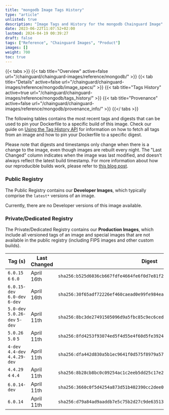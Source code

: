 ```yaml
---
title: "mongodb Image Tags History"
type: "article"
unlisted: true
description: "Image Tags and History for the mongodb Chainguard Image"
date: 2023-06-22T11:07:52+02:00
lastmod: 2024-04-19 00:39:27
draft: false
tags: ["Reference", "Chainguard Images", "Product"]
images: []
weight: 700
toc: true
---
```


{{< tabs >}}
{{< tab title="Overview" active=false url="/chainguard/chainguard-images/reference/mongodb/" >}}
{{< tab title="Details" active=false url="/chainguard/chainguard-images/reference/mongodb/image_specs/" >}}
{{< tab title="Tags History" active=true url="/chainguard/chainguard-images/reference/mongodb/tags_history/" >}}
{{< tab title="Provenance" active=false url="/chainguard/chainguard-images/reference/mongodb/provenance_info/" >}}
{{</ tabs >}}

The following tables contains the most recent tags and digests that can be used to pin your Dockerfile to a specific build of this image. Check our guide on [Using the Tag History API](/chainguard/chainguard-images/using-the-tag-history-api/) for information on how to fetch all tags from an image and how to pin your Dockerfile to a specific digest.

Please note that digests and timestamps only change when there is a change to the image, even though images are rebuilt every night. The "Last Changed" column indicates when the image was last modified, and doesn't always reflect the latest build timestamp. For more information about how our reproducible builds work, please refer to [this blog post](https://www.chainguard.dev/unchained/reproducing-chainguards-reproducible-image-builds).

### Public Registry
The Public Registry contains our **Developer Images**, which typically comprise the `latest*` versions of an image.

Currently, there are no Developer versions of this image available.

### Private/Dedicated Registry
The Private/Dedicated Registry contains our **Production Images**, which include all versioned tags of an image and special images that are not available in the public registry (including FIPS images and other custom builds).

| Tag (s)                         | Last Changed | Digest                                                                    |
|---------------------------------|--------------|---------------------------------------------------------------------------|
|  `6.0.15` `6` `6.0`             | April 16th   | `sha256:b525d6036cb667fdfe4664fe6f0d7e81f299d1c83ba141dd2c782c855cf45e5b` |
|  `6.0.15-dev` `6.0-dev` `6-dev` | April 16th   | `sha256:30f65adf72226ef460caead0e99fe984ea9448bc6d774a597d1d47627642de03` |
|  `5.0-dev` `5.0.26-dev` `5-dev` | April 11th   | `sha256:8bc3de27491505096d9a5fbc85c9ec6ced0c48c93565e2c9da2533a691604c79` |
|  `5.0.26` `5.0` `5`             | April 11th   | `sha256:8fd4253f93074ed5f4d55e4f60d5fe3924bb958d9c1f1122aa1fcd0600d2586f` |
|  `4-dev` `4.4-dev` `4.4.29-dev` | April 11th   | `sha256:dfa442d830a5b1ec9641f0d575f8979a576e9250f5f55f589591b82ffc0339ba` |
|  `4.4.29` `4` `4.4`             | April 11th   | `sha256:8b28cb8bc0c09254ac1c2eeb5dd25c17e2d1469a74114345505fa223c9fec669` |
|  `6.0.14-dev`                   | April 11th   | `sha256:3660c0f5d4254a873d51b402390cc2dee0527bb29914b8542944af2cb5c3b214` |
|  `6.0.14`                       | April 11th   | `sha256:d79a84ad9aaddb7e5c75b2d27c9de63513b1ba22b1775a0192950602a2843f26` |

